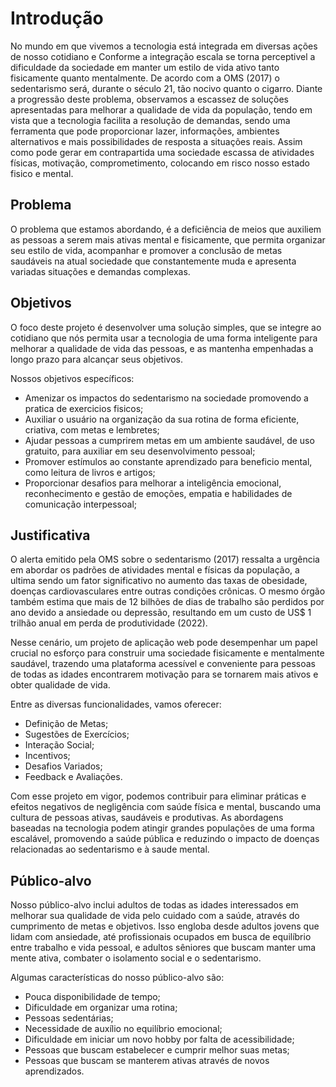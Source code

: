 # Introdução

No mundo em que vivemos a tecnologia está integrada em diversas ações de nosso cotidiano e Conforme a integração escala se torna perceptivel a dificuldade da sociedade em manter um estilo de vida ativo tanto fisicamente quanto mentalmente. De acordo com a OMS (2017) o sedentarismo será, durante o século 21, tão nocivo quanto o cigarro. 
Diante a progressão deste problema, observamos a escassez de soluções apresentadas para melhorar a qualidade de vida da população, tendo em vista que a tecnologia facilita a resolução de demandas, sendo uma ferramenta que pode proporcionar lazer, informações, ambientes alternativos e mais possibilidades de resposta a situações reais. Assim como pode gerar em contrapartida uma sociedade escassa de atividades físicas, motivação, comprometimento, colocando em risco nosso estado fisico e mental.

## Problema

O problema que estamos abordando, é a deficiência de meios que auxiliem as pessoas a serem mais ativas mental e fisicamente, que permita  organizar seu estilo de vida, acompanhar e promover a conclusão de metas saudáveis na atual sociedade que constantemente muda e apresenta variadas situações e demandas complexas.

## Objetivos

O foco  deste projeto é desenvolver uma solução simples, que se integre ao cotidiano  que nós permita usar a tecnologia de uma forma inteligente para melhorar a qualidade de vida das pessoas, e as mantenha empenhadas a longo prazo para alcançar seus objetivos. 

Nossos objetivos específicos:
* Amenizar os impactos do sedentarismo na sociedade promovendo a pratica de exercicios fisicos;
* Auxiliar o usuário na organização da sua rotina de forma eficiente, criativa, com metas e lembretes;
* Ajudar pessoas a cumprirem metas em um ambiente saudável, de uso gratuito, para auxiliar em seu desenvolvimento pessoal;
* Promover estímulos ao constante aprendizado para beneficio mental, como leitura de livros e artigos;
* Proporcionar desafios para melhorar a inteligência emocional, reconhecimento e gestão de emoções, empatia e habilidades de comunicação interpessoal;

## Justificativa

O alerta emitido pela OMS sobre o sedentarismo (2017) ressalta a urgência em abordar os padrões de atividades mental e físicas da população, a ultima sendo um fator significativo no aumento das taxas de obesidade, doenças cardiovasculares entre outras condições crônicas. O mesmo órgão também estima que mais de 12 bilhões de dias de trabalho são perdidos por ano devido a ansiedade ou depressão, resultando em um custo de US$ 1 trilhão anual em perda de produtividade (2022).

Nesse cenário, um projeto de aplicação web pode desempenhar um papel crucial no esforço para construir uma sociedade fisicamente e mentalmente saudável, trazendo uma plataforma acessível e conveniente para pessoas de todas as idades encontrarem motivação para se tornarem mais ativos e obter qualidade de vida.

Entre as diversas funcionalidades, vamos oferecer:
* Definição de Metas;
* Sugestões de Exercícios; 
* Interação Social;
* Incentivos; 
* Desafios Variados;
* Feedback e Avaliações.

Com esse projeto em vigor, podemos contribuir para eliminar práticas e efeitos negativos de negligência com saúde física e mental, buscando uma cultura de pessoas ativas, saudáveis e produtivas. As abordagens baseadas na tecnologia podem atingir grandes populações de uma forma escalável, promovendo a saúde pública e reduzindo o impacto de doenças relacionadas ao sedentarismo e à saude mental.

## Público-alvo

Nosso público-alvo inclui adultos de todas as idades interessados em melhorar sua qualidade de vida pelo cuidado com a saúde, através do cumprimento de metas e objetivos. Isso engloba desde adultos jovens que lidam com ansiedade, até profissionais ocupados em busca de equilíbrio entre trabalho e vida pessoal, e adultos sêniores que buscam manter uma mente ativa, combater o isolamento social e o sedentarismo.

Algumas características do nosso público-alvo são:
* Pouca disponibilidade de tempo;
* Dificuldade em organizar uma rotina;
* Pessoas sedentárias;
* Necessidade de auxílio no equilíbrio emocional; 
* Dificuldade em iniciar um novo hobby por falta de acessibilidade;
* Pessoas que buscam estabelecer e cumprir melhor suas metas;
* Pessoas que buscam se manterem ativas através de novos aprendizados.
